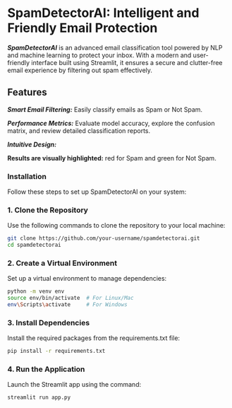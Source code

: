 # SpamDetectorAI: Intelligent and Friendly Email Protection 

***SpamDetectorAI*** is an advanced email classification tool powered by NLP and machine learning to protect your inbox. With a modern and user-friendly interface built using Streamlit, it ensures a secure and clutter-free email experience by filtering out spam effectively.

## Features

***Smart Email Filtering:*** 
Easily classify emails as Spam or Not Spam.

***Performance Metrics:*** 
Evaluate model accuracy, explore the confusion matrix, and review detailed classification reports.

***Intuitive Design:***

**Results are visually highlighted:** 
red for Spam and green for Not Spam.


### Installation

Follow these steps to set up SpamDetectorAI on your system:

### 1. Clone the Repository

Use the following commands to clone the repository to your local machine:

```bash
git clone https://github.com/your-username/spamdetectorai.git  
cd spamdetectorai
```

### 2. Create a Virtual Environment

Set up a virtual environment to manage dependencies:

```bash
python -m venv env  
source env/bin/activate  # For Linux/Mac  
env\Scripts\activate     # For Windows
```

### 3. Install Dependencies

Install the required packages from the requirements.txt file:

```bash
pip install -r requirements.txt
```

### 4. Run the Application

Launch the Streamlit app using the command:

```bash
streamlit run app.py
```

